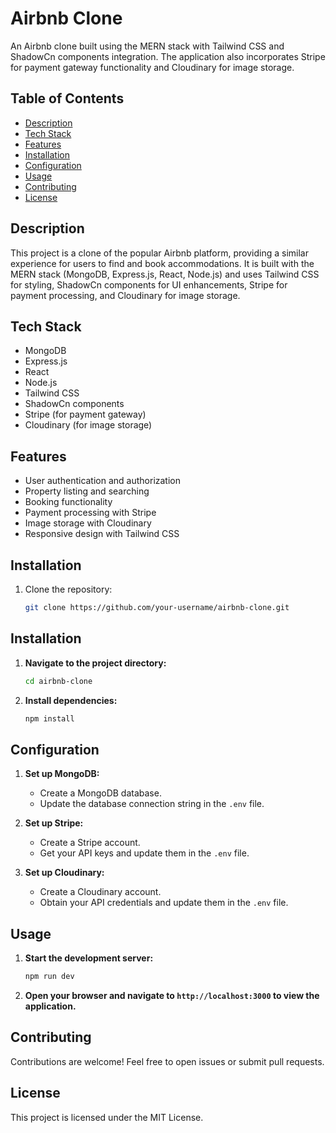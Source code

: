 # Airbnb Clone

An Airbnb clone built using the MERN stack with Tailwind CSS and ShadowCn components integration. The application also incorporates Stripe for payment gateway functionality and Cloudinary for image storage.

## Table of Contents

- [Description](#description)
- [Tech Stack](#tech-stack)
- [Features](#features)
- [Installation](#installation)
- [Configuration](#configuration)
- [Usage](#usage)
- [Contributing](#contributing)
- [License](#license)

## Description

This project is a clone of the popular Airbnb platform, providing a similar experience for users to find and book accommodations. It is built with the MERN stack (MongoDB, Express.js, React, Node.js) and uses Tailwind CSS for styling, ShadowCn components for UI enhancements, Stripe for payment processing, and Cloudinary for image storage.

## Tech Stack

- MongoDB
- Express.js
- React
- Node.js
- Tailwind CSS
- ShadowCn components
- Stripe (for payment gateway)
- Cloudinary (for image storage)

## Features

- User authentication and authorization
- Property listing and searching
- Booking functionality
- Payment processing with Stripe
- Image storage with Cloudinary
- Responsive design with Tailwind CSS

## Installation

1. Clone the repository:

   ```bash
   git clone https://github.com/your-username/airbnb-clone.git
## Installation

1. **Navigate to the project directory:**

    ```bash
    cd airbnb-clone
    ```

2. **Install dependencies:**

    ```bash
    npm install
    ```

## Configuration

1. **Set up MongoDB:**
    - Create a MongoDB database.
    - Update the database connection string in the `.env` file.

2. **Set up Stripe:**
    - Create a Stripe account.
    - Get your API keys and update them in the `.env` file.

3. **Set up Cloudinary:**
    - Create a Cloudinary account.
    - Obtain your API credentials and update them in the `.env` file.

## Usage

1. **Start the development server:**

    ```bash
    npm run dev
    ```

2. **Open your browser and navigate to `http://localhost:3000` to view the application.**

## Contributing

Contributions are welcome! Feel free to open issues or submit pull requests.

## License

This project is licensed under the MIT License.

